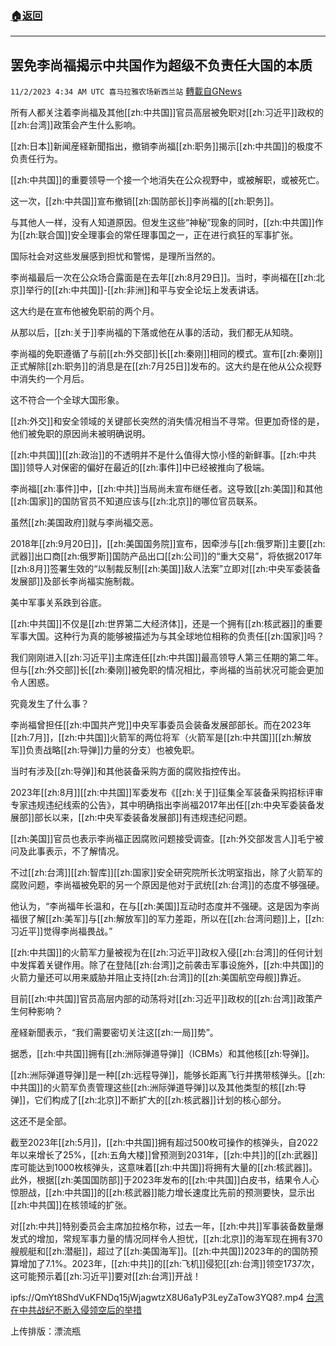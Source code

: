 ###  [:house:返回](README.md)
---


## 罢免李尚福揭示中共国作为超级不负责任大国的本质
`11/2/2023 4:34 AM UTC 喜马拉雅农场新西兰站` [轉載自GNews](https://gnews.org/articles/1911466)

所有人都关注着李尚福及其他[[zh:中共国]]官员高层被免职对[[zh:习近平]]政权的[[zh:台湾]]政策会产生什么影响。

[[zh:日本]]新闻産経新聞指出，撤销李尚福[[zh:职务]]揭示[[zh:中共国]]的极度不负责任行为。

[[zh:中共国]]的重要领导一个接一个地消失在公众视野中，或被解职，或被死亡。

这一次，[[zh:中共国]]宣布撤销[[zh:国防部长]]李尚福的[[zh:职务]]。

与其他人一样，没有人知道原因。但发生这些“神秘”现象的同时，[[zh:中共国]]作为[[zh:联合国]]安全理事会的常任理事国之一，正在进行疯狂的军事扩张。

国际社会对这些发展感到担忧和警惕，是理所当然的。

李尚福最后一次在公众场合露面是在去年[[zh:8月29日]]。当时，李尚福在[[zh:北京]]举行的[[zh:中共国]]\-[[zh:非洲]]和平与安全论坛上发表讲话。

这大约是在宣布他被免职前的两个月。

从那以后，[[zh:关于]]李尚福的下落或他在从事的活动，我们都无从知晓。

李尚福的免职遵循了与前[[zh:外交部]]长[[zh:秦刚]]相同的模式。宣布[[zh:秦刚]]正式解除[[zh:职务]]的消息是在[[zh:7月25日]]发布的。这大约是在他从公众视野中消失约一个月后。

这不符合一个全球大国形象。

[[zh:外交]]和安全领域的关键部长突然的消失情况相当不寻常。但更加奇怪的是，他们被免职的原因尚未被明确说明。

[[zh:中共国]][[zh:政治]]的不透明并不是什么值得大惊小怪的新鲜事。[[zh:中共国]]领导人对保密的偏好在最近的[[zh:事件]]中已经被推向了极端。

李尚福[[zh:事件]]中，[[zh:中共]]当局尚未宣布继任者。这导致[[zh:美国]]和其他[[zh:国家]]的国防官员不知道应该与[[zh:北京]]的哪位官员联系。

虽然[[zh:美国政府]]就与李尚福交恶。

2018年[[zh:9月20日]]，[[zh:美国国务院]]宣布，因牵涉与[[zh:俄罗斯]]主要[[zh:武器]]出口商[[zh:俄罗斯]]国防产品出口[[zh:公司]]的“重大交易”，将依据2017年[[zh:8月]]签署生效的“以制裁反制[[zh:美国]]敌人法案”立即对[[zh:中央军委装备发展部]]及部长李尚福实施制裁。

美中军事关系跌到谷底。

[[zh:中共国]]不仅是[[zh:世界第二大经济体]]，还是一个拥有[[zh:核武器]]的重要军事大国。这种行为真的能够被描述为与其全球地位相称的负责任[[zh:国家]]吗？

我们刚刚进入[[zh:习近平]]主席连任[[zh:中共国]]最高领导人第三任期的第二年。但与[[zh:外交部]]长[[zh:秦刚]]被免职的情况相比，李尚福的当前状况可能会更加令人困惑。

究竟发生了什么事？

李尚福曾担任[[zh:中国共产党]]中央军事委员会装备发展部部长。而在2023年[[zh:7月]]，[[zh:中共国]]火箭军的两位将军（火箭军是[[zh:中共国]][[zh:解放军]]负责战略[[zh:导弹]]力量的分支）也被免职。

当时有涉及[[zh:导弹]]和其他装备采购方面的腐败指控传出。

 2023年[[zh:8月]][[zh:中共国]]军委发布《[[zh:关于]]征集全军装备采购招标评审专家违规违纪线索的公告》，其中明确指出李尚福2017年出任[[zh:中央军委装备发展部]]部长以来，[[zh:中央军委装备发展部]]有违规违纪问题。

[[zh:美国]]官员也表示李尚福正因腐败问题接受调查。[[zh:外交部发言人]]毛宁被问及此事表示，不了解情况。

不过[[zh:台湾]][[zh:智库]][[zh:国家]]安全研究院所长沈明室指出，除了火箭军的腐败问题，李尚福被免职的另一个原因是他对于武统[[zh:台湾]]的态度不够强硬。

他认为，“李尚福年长温和，在与[[zh:美国]]互动时态度并不强硬。这是因为李尚福很了解[[zh:美军]]与[[zh:解放军]]的军力差距，所以在[[zh:台湾问题]]上，[[zh:习近平]]觉得李尚福畏战。”

[[zh:中共国]]的火箭军力量被视为在[[zh:习近平]]政权入侵[[zh:台湾]]的任何计划中发挥着关键作用。除了在登陆[[zh:台湾]]之前袭击军事设施外，[[zh:中共国]]的火箭力量还可以用来威胁并阻止支持[[zh:台湾]]的[[zh:美国航空母舰]]靠近。

目前[[zh:中共国]]官员高层内部的动荡将对[[zh:习近平]]政权的[[zh:台湾]]政策产生何种影响？

産経新聞表示，“我们需要密切关注这[[zh:一局]]势”。

据悉，[[zh:中共国]]拥有[[zh:洲际弹道导弹]]（ICBMs）和其他核[[zh:导弹]]。

[[zh:洲际弹道导弹]]是一种[[zh:远程导弹]]，能够长距离飞行并携带核弹头。[[zh:中共国]]的火箭军负责管理这些[[zh:洲际弹道导弹]]以及其他类型的核[[zh:导弹]]，它们构成了[[zh:北京]]不断扩大的[[zh:核武器]]计划的核心部分。

这还不是全部。

截至2023年[[zh:5月]]，[[zh:中共国]]拥有超过500枚可操作的核弹头，自2022年以来增长了25%，[[zh:五角大楼]]曾预测到2031年，[[zh:中共]]的[[zh:武器]]库可能达到1000枚核弹头，这意味着[[zh:中共国]]将拥有大量的[[zh:核武器]]。此外，根据[[zh:美国国防部]]于2023年发布的[[zh:中共国]]白皮书，结果令人心惊胆战，[[zh:中共国]]的[[zh:核武器]]能力增长速度比先前的预测要快，显示出[[zh:中共国]]在核领域的扩张。

对[[zh:中共]]特别委员会主席加拉格尔称，过去一年，[[zh:中共]]军事装备数量爆发式的增加，常规军事力量的情况同样令人担忧，[[zh:北京]]的海军现在拥有370艘舰艇和[[zh:潜艇]]，超过了[[zh:美国海军]]。[[zh:中共国]]2023年的的国防预算增加了7.1%。2023年，[[zh:中共]]的[[zh:飞机]]侵犯[[zh:台湾]]领空1737次，这可能预示着[[zh:习近平]]要对[[zh:台湾]]开战！

ipfs://QmYt8ShdVuKFNDq15jWjagwtzX8U6a1yP3LeyZaTow3YQ8?.mp4
[台湾在中共战纪不断入侵领空后的举措](https://gnews.org/m/1888026)

上传排版：漂流瓶
